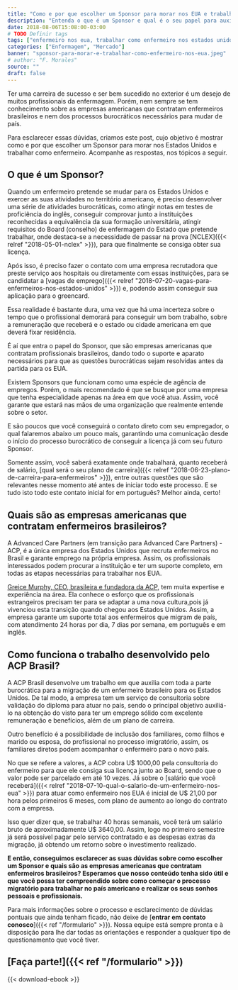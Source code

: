 ```yaml
---
title: "Como e por que escolher um Sponsor para morar nos EUA e trabalhar como enfermeiro?"
description: "Entenda o que é um Sponsor e qual é o seu papel para auxiliar o profissional de enfermagem a atuar nos Estados Unidos."
date: 2018-08-06T15:08:00-03:00
# TODO Definir tags
tags: ["enfermeiro nos eua, trabalhar como enfermeiro nos estados unidos, enfermeiro brasileiro nos estados unidos, ir para os estados unidos"]
categories: ["Enfermagem", "Mercado"]
banner: "sponsor-para-morar-e-trabalhar-como-enfermeiro-nos-eua.jpeg"
# author: "F. Morales"
source: ""  
draft: false
---
```


Ter uma carreira de sucesso e ser bem sucedido no exterior é um desejo de muitos profissionais da enfermagem. Porém, nem sempre se tem conhecimento sobre as empresas americanas que contratam enfermeiros brasileiros e nem dos processos burocráticos necessários para mudar de país.

Para esclarecer essas dúvidas, criamos este post, cujo objetivo é mostrar como e por que escolher um Sponsor para morar nos Estados Unidos e trabalhar como enfermeiro. Acompanhe as respostas, nos tópicos a seguir.

## O que é um Sponsor?

Quando um enfermeiro pretende se mudar para os Estados Unidos e exercer as suas atividades no território americano, é preciso desenvolver uma série de atividades burocráticas, como atingir notas em testes de proficiência do inglês, conseguir comprovar junto a instituições reconhecidas a equivalência da sua formação universitária, atingir requisitos do Board (conselho) de enfermagem do Estado que pretende trabalhar, onde destaca-se a necessidade de passar na prova [NCLEX]({{< relref "2018-05-01-nclex" >}}), para que finalmente se consiga obter sua licença.

Após isso, é preciso fazer o contato com uma empresa recrutadora que preste serviço aos hospitais ou diretamente com essas instituições, para se candidatar a [vagas de emprego]({{< relref "2018-07-20-vagas-para-enfermeiros-nos-estados-unidos" >}}) e, podendo assim conseguir sua aplicação para o greencard.

Essa realidade é bastante dura, uma vez que há uma incerteza sobre o tempo que o profissional demorará para conseguir um bom trabalho, sobre a remuneração que receberá e o estado ou cidade americana em que deverá fixar residência.

É aí que entra o papel do Sponsor, que são empresas americanas que contratam profissionais brasileiros, dando todo o suporte e aparato necessários para que as questões burocráticas sejam resolvidas antes da partida para os EUA.

Existem Sponsors que funcionam como uma espécie de agência de empregos. Porém, o mais recomendado é que se busque por uma empresa que tenha especialidade apenas na área em que você atua. Assim, você garante que estará nas mãos de uma organização que realmente entende sobre o setor.

E são poucos que você conseguirá o contato direto com seu empregador, o qual falaremos abaixo um pouco mais, garantindo uma comunicação desde o início do processo burocrático de conseguir a licença já com seu futuro Sponsor.

Somente assim, você saberá exatamente onde trabalhará, quanto receberá de salário, [qual será o seu plano de carreira]({{< relref "2018-06-23-plano-de-carreira-para-enfermeiros" >}}), entre outras questões que são relevantes nesse momento até antes de iniciar todo este processo. E se tudo isto todo este contato inicial for em português? Melhor ainda, certo!

## Quais são as empresas americanas que contratam enfermeiros brasileiros?

A Advanced Care Partners (em transição para Advanced Care Partners) - ACP, é a única empresa dos Estados Unidos que recruta enfermeiros no Brasil e garante emprego na própria empresa. Assim, os profissionais interessados podem procurar a instituição e ter um suporte completo, em todas as etapas necessárias para trabalhar nos EUA.

[Greice Murphy, CEO, brasileira e fundadora da ACP,](https://www.linkedin.com/in/greice-murphy-0673077a/) tem muita expertise e experiência na área. Ela conhece o esforço que os profissionais estrangeiros precisam ter para se adaptar a uma nova cultura,pois já vivenciou esta transição quando chegou aos Estados Unidos. Assim, a empresa garante um suporte total aos enfermeiros que migram de país, com atendimento 24 horas por dia, 7 dias por semana, em português e em inglês.

## Como funciona o trabalho desenvolvido pelo ACP Brasil?

A ACP Brasil desenvolve um trabalho em que auxilia com toda a parte burocrática para a migração de um enfermeiro brasileiro para os Estados Unidos. De tal modo, a empresa tem um serviço de consultoria sobre validação do diploma para atuar no país, sendo o principal objetivo auxiliá-lo na obtenção do visto para ter um emprego sólido com excelente remuneração e benefícios, além de um plano de carreira.

Outro benefício é a possibilidade de inclusão dos familiares, como filhos e marido ou esposa, do profissional no processo imigratório, assim, os familiares diretos podem acompanhar o enfermeiro para o novo país.

No que se refere a valores, a ACP cobra U$ 1000,00 pela consultoria do enfermeiro para que ele consiga sua licença junto ao Board, sendo que o valor pode ser parcelado em até 10 vezes. Já sobre o [salário que você receberá]({{< relref "2018-07-10-qual-o-salario-de-um-enfermeiro-nos-eua" >}}) para atuar como enfermeiro nos EUA é inicial de U$ 21,00 por hora pelos primeiros 6 meses, com plano de aumento ao longo do contrato com a empresa.

Isso quer dizer que, se trabalhar 40 horas semanais, você terá um salário bruto de aproximadamente U$ 3640,00. Assim, logo no primeiro semestre já será possível pagar pelo serviço contratado e as despesas extras da migração, já obtendo um retorno sobre o investimento realizado.

**E então, conseguimos esclarecer as suas dúvidas sobre como escolher um Sponsor e quais são as empresas americanas que contratam enfermeiros brasileiros? Esperamos que nosso conteúdo tenha sido útil e que você possa ter compreendido sobre como começar o processo migratório para trabalhar no país americano e realizar os seus sonhos pessoais e profissionais.**

Para mais informações sobre o processo e esclarecimento de dúvidas pontuais que ainda tenham ficado, não deixe de [**entrar em contato conosco**]({{< ref "/formulario" >}}). Nossa equipe está sempre pronta e à disposição para lhe dar todas as orientações e responder a qualquer tipo de questionamento que você tiver.

## [**Faça parte!**]({{< ref "/formulario" >}})

{{< download-ebook >}}
